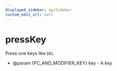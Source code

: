 ```yaml
---
displayed_sidebar: apiSidebar
custom_edit_url: null
---
```

# pressKey

Press one keys like `DEL`

   * @param {PC_AND_MODIFIER_KEY} key - A key
